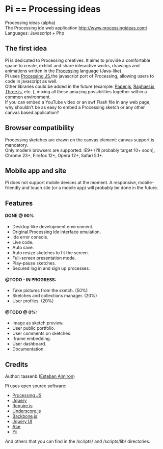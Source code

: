 # Pi == Processing ideas

Processing ideas (alpha)  
The Processing ide web application http://www.processingideas.com/  
Languages: Javascript + Php  

## The first idea
Pi is dedicated to Processing creatives. It aims to provide a comfortable space to create, exhibit and share interactive works, drawings and animations written in the [Processing](http://processing.org/) language (Java-like).  
Pi uses [Processing JS](http://processingjs.org/),the javascript port of Processing, allowing users to code in javascript as well.  
Other libraries could be added in the future (example: [Paper.js](http://paperjs.org/), [Raphael.js](http://raphaeljs.com/), [Three.js](http://threejs.org/), etc. ), mixing all these amazing possibilities together within a common environment.  
If you can embed a YouTube video or an swf Flash file in any web page, why shouldn't be as easy to embed a Processing sketch or any other canvas based application?  


## Browser compatibility
Processing sketches are drawn on the canvas element: canvas support is mandatory.  
Only modern browsers are supported: IE9+ (I'll probably target 10+ soon), Chrome 23+, Firefox 12+, Opera 12+, Safari 5.1+.  


## Mobile app and site
Pi does not support mobile devices at the moment. A responsive, mobile-friendly and touch site (or a mobile app) will probably be done in the future.  


## Features

#### DONE @ 90%
- Desktop-like development environment.
- Original Processing ide interface emulation.
- Ide error console.
- Live code.
- Auto save.
- Auto resize sketches to fit the screen.
- Full-screen presentation mode.
- Play-pause sketches.
- Secured log in and sign up processes.

#### @TODO - IN PROGRESS:
- Take pictures from the sketch. (50%)
- Sketches and collections manager. (20%)
- User profiles. (20%)

#### @TODO @ 0%:
- Image as sketch preview.
- User public portfolio.
- User comments on sketches. 
- Iframe embedding.
- User dashboard.
- Documentation.


## Credits
Author: taasenb ([Esteban Almiron](http://www.estebanalmiron.com))  

Pi uses open source software:  
- [Processing JS](http://processingjs.org/)
- [Jquery](http://jquery.com/)
- [Require.js](http://requirejs.org/)
- [Underscore.js](http://underscorejs.org/)
- [Backbone.js](http://backbonejs.org/)
- [Jquery UI](http://jqueryui.com/)
- [Ace](http://ace.ajax.org/)
- [Yii](http://www.yiiframework.com/)

And others that you can find in the /scripts/ and /scripts/lib/ directories.  

